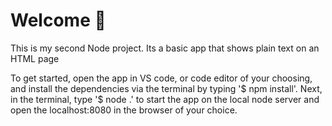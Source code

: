 # Welcome :wave:

This is my second Node project.  Its a basic app that shows plain text on an HTML page

To get started, open the app in VS code, or code editor of your choosing, and install the dependencies via the terminal by typing '$ npm install'. Next, in the terminal, type '$ node .' to start the app on the local node server and open the localhost:8080 in the browser of your choice.
